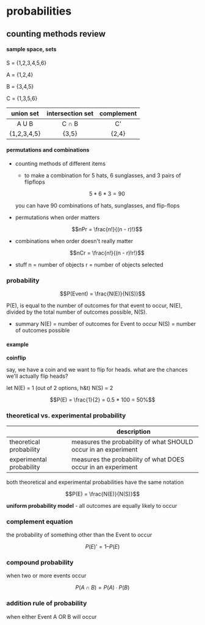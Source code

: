 # probabilities

## counting methods review
#### sample space, sets
S = {1,2,3,4,5,6}

A = {1,2,4}

B = {3,4,5}

C = {1,3,5,6}

| **union set** | **intersection set** | **complement** |
| :---: | :---: | :---: |
| A U B | C ∩ B | C' |
| {1,2,3,4,5} | {3,5} | {2,4} |

#### permutations and combinations
- counting methods of different items
  - to make a combination for 5 hats, 6 sunglasses, and 3 pairs of flipflops
  ```math
  5 * 6 * 3 = 90
  ```
  you can have 90 combinations of hats, sunglasses, and flip-flops

- permutations
when order matters
  ```math
  nPr = \frac{n!}{(n - r)!}
  ```

- combinations
when order doesn't really matter
  ```math
  nCr = \frac{n!}{(n - r)!r!}
  ```

- stuff
  n = number of objects
  r = number of objects selected

### probability
```math
P(Event) = \frac{N(E)}{N(S)}
```
P(E), is equal to the number of outcomes for that event to occur, N(E), divided by the total number of outcomes possible, N(S).

- summary
N(E) = number of outcomes for Event to occur
N(S) = number of outcomes possible

#### example
**coinflip**

say, we have a coin and we want to flip for heads. what are the chances we'll actually flip heads?

let N(E) = 1 (out of 2 options, h&t)
    N(S) = 2
```math
P(E) = \frac{1}{2} = 0.5 * 100 = 50%
```

### theoretical vs. experimental probability

| | description |
| --- | --- |
| theoretical probability | measures the probability of what SHOULD occur in an experiment |
| experimental probability | measures the probability of what DOES occur in an experiment |

both theoretical and experimental probabilities have the same notation
```math
P(E) = \frac{N(E)}{N(S)}
```

**uniform probability model** - all outcomes are equally likely to occur

### complement equation
the probability of something other than the Event to occur

```math
P(E)’ = 1 – P(E)
```

### compound probability
when two or more events occur

```math
P(A ∩ B) = P(A) ∙ P(B)
```

### addition rule of probability
when either Event A OR B will occur
